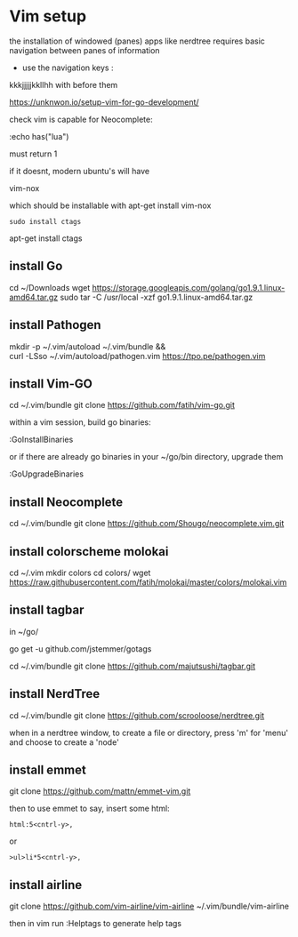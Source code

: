 # Vim setup

the installation of windowed (panes) apps like nerdtree requires basic navigation
between panes of information 

- use the navigation keys :

kkkjjjjjkkllhh with <CNTRL-w> before them 

https://unknwon.io/setup-vim-for-go-development/

check vim is capable for Neocomplete:

:echo has("lua")

must return 1

if it doesnt, modern ubuntu's will have 

vim-nox

which should be installable with apt-get install vim-nox

```
sudo install ctags 
```

apt-get install ctags


## install Go

cd ~/Downloads
wget https://storage.googleapis.com/golang/go1.9.1.linux-amd64.tar.gz
sudo tar -C /usr/local -xzf go1.9.1.linux-amd64.tar.gz


## install Pathogen

mkdir -p ~/.vim/autoload ~/.vim/bundle && \
curl -LSso ~/.vim/autoload/pathogen.vim https://tpo.pe/pathogen.vim

## install Vim-GO

cd ~/.vim/bundle
git clone https://github.com/fatih/vim-go.git

within a vim session, build go binaries:

:GoInstallBinaries

or if there are already go binaries in your ~/go/bin directory, upgrade them

:GoUpgradeBinaries


## install Neocomplete

cd ~/.vim/bundle 
git clone https://github.com/Shougo/neocomplete.vim.git

## install colorscheme molokai

cd ~/.vim
mkdir colors
cd colors/
wget https://raw.githubusercontent.com/fatih/molokai/master/colors/molokai.vim


## install tagbar

in ~/go/

go get -u github.com/jstemmer/gotags


cd ~/.vim/bundle
git clone https://github.com/majutsushi/tagbar.git

## install NerdTree

cd ~/.vim/bundle
git clone https://github.com/scrooloose/nerdtree.git

when in a nerdtree window, to create a file or directory, press 'm' for 'menu' 
and choose to create a 'node'

## install emmet
git clone https://github.com/mattn/emmet-vim.git

then to use emmet to say, insert some html:

```
html:5<cntrl-y>,
```

or 

```
>ul>li*5<cntrl-y>,
```

## install airline

git clone https://github.com/vim-airline/vim-airline ~/.vim/bundle/vim-airline

then in vim run :Helptags to generate help tags


